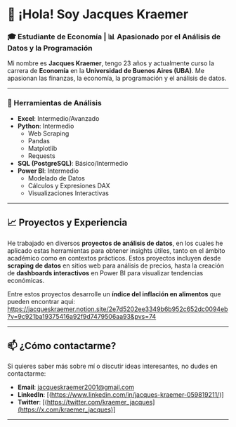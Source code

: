 # 👋 ¡Hola! Soy Jacques Kraemer

### 🎓 Estudiante de Economía | 📊 Apasionado por el Análisis de Datos y la Programación

Mi nombre es **Jacques Kraemer**, tengo 23 años y actualmente curso la carrera de **Economía** en la **Universidad de Buenos Aires (UBA)**. Me apasionan las finanzas, la economía, la programación y el análisis de datos. 

---

### 🔧 Herramientas de Análisis

- **Excel**: Intermedio/Avanzado
- **Python**: Intermedio
  - Web Scraping
  - Pandas
  - Matplotlib
  - Requests
- **SQL (PostgreSQL)**: Básico/Intermedio
- **Power BI**: Intermedio
  - Modelado de Datos
  - Cálculos y Expresiones DAX
  - Visualizaciones Interactivas

---

## 📈 Proyectos y Experiencia

He trabajado en diversos **proyectos de análisis de datos**, en los cuales he aplicado estas herramientas para obtener insights útiles, tanto en el ámbito académico como en contextos prácticos. Estos proyectos incluyen desde **scraping de datos** en sitios web para análisis de precios, hasta la creación de **dashboards interactivos** en Power BI para visualizar tendencias económicas.

Entre estos proyectos desarrolle un **índice del inflación en alimentos** que pueden encontrar aqui: https://jacqueskraemer.notion.site/2e7d5202ee3349b6b952c652dc0094eb?v=9c921ba19375416a92f9d7479506aa93&pvs=74

---

## 📫 ¿Cómo contactarme?

Si quieres saber más sobre mí o discutir ideas interesantes, no dudes en contactarme:

- **Email**: [jacqueskraemer2001@gmail.com](mailto:jacqueskraemer2001@gmail.com)
- **LinkedIn**: [(https://www.linkedin.com/in/jacques-kraemer-059819211/)]
- **Twitter**: [(https://twitter.com/kraemer_jacques](https://x.com/kraemer_jacques)]

---
